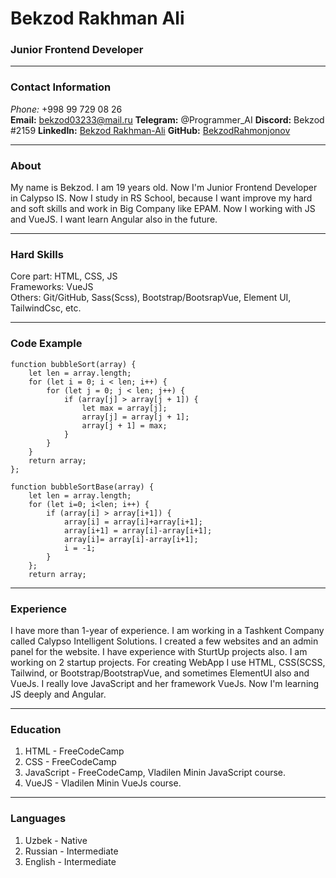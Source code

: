 # Bekzod Rakhman Ali
### Junior Frontend Developer

***

### Contact Information

**Phone*:* +998 99 729 08 26<br>
**Email:** bekzod03233@mail.ru
**Telegram:** @Programmer_AI
**Discord:** Bekzod #2159
**LinkedIn:** [Bekzod Rakhman-Ali](https://www.linkedin.com/in/bekzod-rakhman-ali-16a96b203/)
**GitHub:** [BekzodRahmonjonov](https://github.com/BekzodRahmonjonov)

***

### About

My name is Bekzod. I am 19 years old. Now I'm Junior Frontend Developer in Calypso IS. Now I study in RS School, because I want improve my hard and soft skills and work in Big Company like EPAM. Now I working with JS and VueJS. I want learn Angular also in the future.

***

### Hard Skills

Core part: HTML, CSS, JS<br>
Frameworks: VueJS<br>
Others: Git/GitHub, Sass(Scss), Bootstrap/BootsrapVue, Element UI, TailwindCsc, etc.

***

### Code Example

```
function bubbleSort(array) {
    let len = array.length;
    for (let i = 0; i < len; i++) {
        for (let j = 0; j < len; j++) {
            if (array[j] > array[j + 1]) {
                let max = array[j];
                array[j] = array[j + 1];
                array[j + 1] = max;
            }
        }
    }
    return array;
};

function bubbleSortBase(array) { 
    let len = array.length;
    for (let i=0; i<len; i++) {
        if (array[i] > array[i+1]) {
            array[i] = array[i]+array[i+1];
            array[i+1] = array[i]-array[i+1];
            array[i]= array[i]-array[i+1];
            i = -1;
        }
    };
    return array;

```

***

### Experience

I have more than 1-year of experience. I am working in a Tashkent Company called Calypso Intelligent Solutions. I created a few websites and an admin panel for the website. I have experience with SturtUp projects also. I am working on 2 startup projects. For creating WebApp I use HTML, CSS(SCSS, Tailwind, or Bootstrap/BootstrapVue, and sometimes ElementUI also and VueJs. I really love JavaScript and her framework VueJs. Now I'm learning JS deeply and Angular.

***

### Education

1. HTML - FreeCodeCamp
2. CSS - FreeCodeCamp
3. JavaScript - FreeCodeCamp, Vladilen Minin JavaScript course.
4. VueJS - Vladilen Minin VueJs course.

***

### Languages

1. Uzbek - Native<br>
2. Russian - Intermediate<br>
3. English - Intermediate<br>

